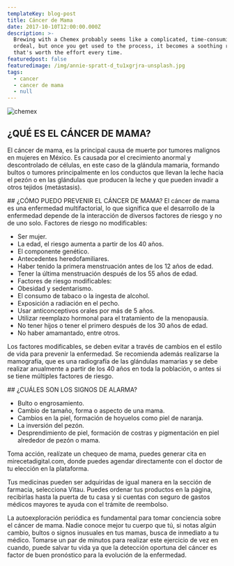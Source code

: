 ```yaml
---
templateKey: blog-post
title: Cáncer de Mama
date: 2017-10-10T12:00:00.000Z
description: >-
  Brewing with a Chemex probably seems like a complicated, time-consuming
  ordeal, but once you get used to the process, it becomes a soothing ritual
  that's worth the effort every time.
featuredpost: false
featuredimage: /img/annie-spratt-d_tu1xgrjra-unsplash.jpg
tags:
  - cancer
  - cancer de mama
  - null
---
```

![chemex](/img/chemex.jpg)

## ¿QUÉ ES EL CÁNCER DE MAMA?
El cáncer de mama, es la principal causa de muerte por tumores malignos en mujeres en México. Es causada por el crecimiento anormal y descontrolado de células, en este caso de la glándula mamaria, formando bultos o tumores principalmente en los conductos que llevan la leche hacia el pezón o en las glándulas que producen la leche y que pueden invadir a otros tejidos (metástasis). 

## ¿CÓMO PUEDO PREVENIR EL CÁNCER DE MAMA?
El cáncer de mama es una enfermedad multifactorial, lo que significa que el desarrollo de la enfermedad depende de la interacción de diversos factores de riesgo y no de uno solo.
Factores de riesgo no modificables:

- Ser mujer.
- La edad, el riesgo aumenta a partir de los 40 años.
- El componente genético.
- Antecedentes heredofamiliares.
- Haber tenido la primera menstruación antes de los 12 años de edad.
- Tener la última menstruación después de los 55 años de edad.
- Factores de riesgo modificables:
- Obesidad y sedentarismo.
- El consumo de tabaco o la ingesta de alcohol.
- Exposición a radiación en el pecho.
- Usar anticonceptivos orales por más de 5 años.
- Utilizar reemplazo hormonal para el tratamiento de la menopausia.
- No tener hijos o tener el primero después de los 30 años de edad.
- No haber amamantado, entre otros.

Los factores modificables, se deben evitar a través de cambios en el estilo de vida para prevenir la enfermedad. Se recomienda además realizarse la mamografía, que es una radiografía de las glándulas mamarias y se debe realizar anualmente a partir de los 40 años en toda la población, o antes si se tiene múltiples factores de riesgo.

## ¿CUÁLES SON LOS SIGNOS DE ALARMA?
- Bulto o engrosamiento.
- Cambio de tamaño, forma o aspecto de una mama.
- Cambios en la piel, formación de hoyuelos como piel de naranja.
- La inversión del pezón.
- Desprendimiento de piel, formación de costras y pigmentación en piel alrededor de pezón o mama.

Toma acción, realízate un chequeo de mama, puedes generar cita en mirecetadigital.com, donde puedes agendar directamente con el doctor de tu elección en la plataforma. 

Tus medicinas pueden ser adquiridas de igual manera en la sección de farmacia, selecciona Vitau. Puedes ordenar tus productos en la página, recibirlas hasta la puerta de tu casa y si cuentas con seguro de gastos médicos mayores te ayuda con el trámite de reembolso. 

La autoexploración periódica es fundamental para tomar conciencia sobre el cáncer de mama. Nadie conoce mejor tu cuerpo que tú, si notas algún cambio, bultos o signos inusuales en tus mamas, busca de inmediato a tu médico. Tomarse un par de minutos para realizar este ejercicio de vez en cuando, puede salvar tu vida ya que la detección oportuna del cáncer es factor de buen pronóstico para la evolución de la enfermedad.
